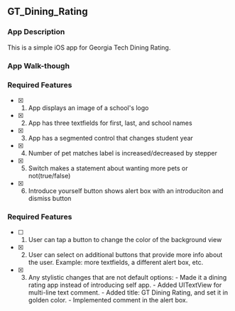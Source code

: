 ## GT_Dining_Rating

### App Description

This is a simple iOS app for Georgia Tech Dining Rating.

### App Walk-though

<!-- <img src="https://github.com/markov42/GT-Dining-Rating/blob/main/App-Walk-though.gif" width=200><br> -->

### Required Features

- [x] 1. App displays an image of a school's logo
- [x] 2. App has three textfields for first, last, and school names
- [x] 3. App has a segmented control that changes student year
- [x] 4. Number of pet matches label is increased/decreased by stepper
- [x] 5. Switch makes a statement about wanting more pets or not(true/false)
- [x] 6. Introduce yourself button shows alert box with an introduciton and dismiss button

### Required Features
- [ ] 1. User can tap a button to change the color of the background view
- [x] 2. User can select on additional buttons that provide more info about the user. Example: more textfields, a different alert box, etc.
- [x] 3. Any stylistic changes that are not default options:
            - Made it a dining rating app instead of introducing self app. 
            - Added UITextView for multi-line text comment. 
            - Added title: GT Dining Rating, and set it in golden color. 
            - Implemented comment in the alert box.
